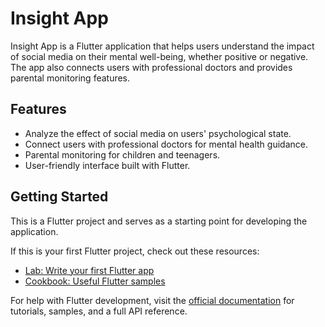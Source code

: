 # Insight App

Insight App is a Flutter application that helps users understand the impact of social media on their mental well-being, whether positive or negative. The app also connects users with professional doctors and provides parental monitoring features.

## Features

- Analyze the effect of social media on users' psychological state.
- Connect users with professional doctors for mental health guidance.
- Parental monitoring for children and teenagers.
- User-friendly interface built with Flutter.

## Getting Started

This is a Flutter project and serves as a starting point for developing the application.

If this is your first Flutter project, check out these resources:

- [Lab: Write your first Flutter app](https://docs.flutter.dev/get-started/codelab)
- [Cookbook: Useful Flutter samples](https://docs.flutter.dev/cookbook)

For help with Flutter development, visit the [official documentation](https://docs.flutter.dev/) for tutorials, samples, and a full API reference.
